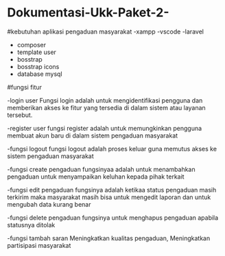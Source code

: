 # Dokumentasi-Ukk-Paket-2-




#kebutuhan aplikasi pengaduan masyarakat 
-xampp
-vscode
-laravel
- composer
- template user
- bosstrap
- bosstrap icons
- database mysql


#fungsi fitur

-login user 
Fungsi login adalah untuk mengidentifikasi pengguna dan memberikan akses ke fitur yang tersedia di dalam sistem atau layanan tersebut.

-register user 
fungsi register adalah untuk memungkinkan pengguna membuat akun baru di dalam sistem pengaduan masyarakat

-fungsi logout
fungsi logout adalah proses keluar guna memutus akses ke sistem pengaduan masyarakat

-fungsi create pengaduan
fungsinyaa adalah untuk menambahkan pengaduan untuk menyampaikan keluhan kepada pihak terkait

-fungsi edit pengaduan
fungsinya adalah ketikaa status pengaduan masih terkirim maka masyarakat masih bisa untuk mengedit laporan
dan untuk mengubah data kurang benar 


-fungsi delete pengaduan
fungsinya untuk menghapus pengaduan apabila statusnya ditolak  

-fungsi tambah saran
Meningkatkan kualitas pengaduan,
Meningkatkan partisipasi masyarakat

